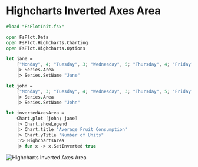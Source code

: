 Highcharts Inverted Axes Area
=============================

```fsharp
#load "FsPlotInit.fsx"

open FsPlot.Data
open FsPlot.Highcharts.Charting
open FsPlot.Highcharts.Options

let jane =
    ["Monday", 4; "Tuesday", 3; "Wednesday", 5; "Thursday", 4; "Friday", 3; "Saturday", 12; "Sunday", 9]
    |> Series.Area
    |> Series.SetName "Jane"

let john =
    ["Monday", 3; "Tuesday", 4; "Wednesday", 3; "Thursday", 5; "Friday", 7; "Saturday", 10; "Sunday", 12]
    |> Series.Area
    |> Series.SetName "John"

let invertedAxesArea =
    Chart.plot [john; jane]
    |> Chart.showLegend
    |> Chart.title "Average Fruit Consumption"
    |> Chart.yTitle "Number of Units"
    :?> HighchartsArea
    |> fun x -> x.SetInverted true
```
![Highcharts Inverted Axes Area](https://raw.github.com/TahaHachana/FsPlot/master/screenshots/HighchartsInvertedAxesArea.PNG)